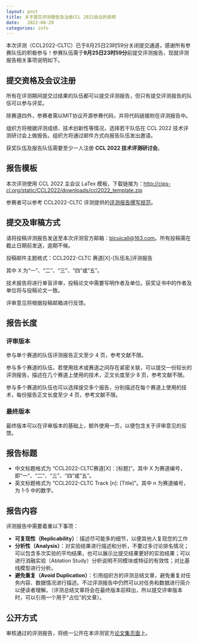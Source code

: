 ```yaml
---
layout: post
title: 关于提交评测报告及注册CCL 2022会议的说明
date:   2022-08-29
categories: info
---
```


本次评测（CCL2022-CLTC）已于8月25日23时59分关闭提交通道，感谢所有参赛队伍的积极参与！参赛队伍需于**9月25日23时59分**前提交评测报告，现就评测报告相关事项说明如下。

## 提交资格及会议注册

所有在评测期间提交过结果的队伍都可以提交评测报告，但只有提交评测报告的队伍可以参与评奖。

除赛道四外，参赛者需以MIT协议开源参赛代码，并将代码链接附在评测报告中。

组织方将根据评测成绩、技术创新性等情况，选择若干队伍在 CCL 2022 技术评测研讨会上做报告。组织方将通过邮件方式向报告队伍发出邀请。

获奖队伍及报告队伍需要至少一人注册 **CCL 2022 技术评测研讨会**。

## 报告模板

本次评测使用 CCL 2022 主会议 LaTex 模板，下载链接为：http://cips-cl.org/static/CCL2022/downloads/ccl2022_template.zip

参赛者可以参考 CCL2022-CLTC 评测提供的[评测报告撰写规范](report-writing.html)。

## 提交及审稿方式

请将投稿评测报告发送至本次评测官方邮箱：[blcuicall@163.com](mailto:blcuicall@163.com)。所有投稿需在截止日期前发送，逾期不候。

投稿邮件主题格式：CCL2022-CLTC 赛道[X]-[队伍名]评测报告

其中 X 为“一”、“二”、“三”、“四”或“五”。

技术报告将进行单盲评审，投稿论文中需要写明作者及单位。获奖证书中的作者及单位将与投稿论文一致。

评审意见将根据投稿邮箱进行反馈。

## 报告长度

### 评审版本

参与单个赛道的队伍评测报告正文至少 4 页，参考文献不限。

参与多个赛道的队伍，若使用技术或赛道之间存在紧密关联，可以提交一份较长的评测报告，描述在几个赛道上使用的技术，正文长度至少 8 页，参考文献不限。

参与多个赛道的队伍也可以选择提交多个报告，分别描述在每个赛道上使用的技术，每份报告正文长度至少 4 页，参考文献不限。

### 最终版本

最终版本可以在评审版本的基础上，额外使用一页，以便包含关于评审意见的反馈。

## 报告标题

- 中文标题格式为 “CCL2022-CLTC赛道[X]：[标题]”。其中 X 为赛道编号，即“一”、“二”、“三”、“四”或“五”。
- 英文标题格式为 “CCL2022-CLTC Track [n]: [Title]”。其中 n 为赛道编号，为 1-5 中的数字。

## 报告内容

评测报告中需要着重以下事项：

- **可复现性（Replicability）**：描述尽可能多的细节，以便其他人复现您的工作
- **分析性（Analysis）**：对实验结果进行描述和分析，不要过多讨论排名情况；可以包含多次实验的平均结果，也可以展示比提交结果更好的实验结果；可以进行消融实验（Ablation Study）分析说明不同模块或特征的有效性；对比基线模型进行分析。
- **避免重复（Avoid Duplication）**：引用组织方的评测总结文章，避免重复对任务内容、数据情况进行描述。不过评测报告中仍然可以对任务和数据进行简介以便读者理解。（评测总结文章将会在最终版本前释出，所以提交评审版本时，可以引用一个用于“占位”的文章）。

## 公开方式

审核通过的评测报告，将统一公开在本评测官方[论文集页面](/report/)上。
